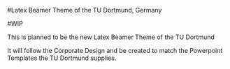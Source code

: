 #Latex Beamer Theme of the TU Dortmund, Germany

#WIP

This is planned to be the new Latex Beamer Theme of the TU Dortmund

It will follow the Corporate Design and be created to match the Powerpoint Templates the TU Dortmund supplies.
